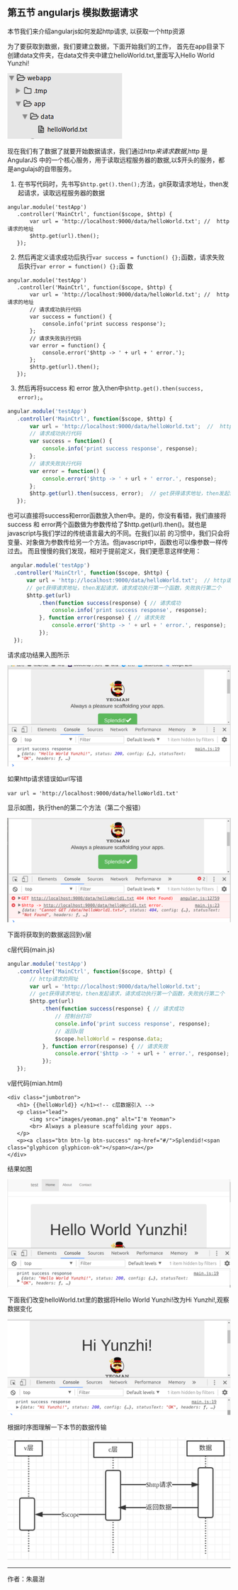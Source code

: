 
## 第五节 angularjs 模拟数据请求

本节我们来介绍angularjs如何发起http请求, 以获取一个http资源

为了要获取到数据，我们要建立数据，下面开始我们的工作，
首先在app目录下创建data文件夹，在data文件夹中建立helloWorld.txt,里面写入Hello World Yunzhi!

![](image/2017-10-24-09-49-58.png) 

现在我们有了数据了就要开始数据请求，我们通过$http来请求数据,$http 是 AngularJS 中的一个核心服务，用于读取远程服务器的数据,以$开头的服务，都是angulajs的自带服务。

 1. 在书写代码时，先书写`$http.get().then();`方法，git获取请求地址，then发起请求，读取远程服务器的数据
 
 ```
 angular.module('testApp')
    .controller('MainCtrl', function($scope, $http) {
        var url = 'http://localhost:9000/data/helloWorld.txt'; //  http请求的地址
        $http.get(url).then();
    });
 ```
 
 2. 然后再定义请求成功后执行`var success = function() {};`函数，请求失败后执行`var error = function() {};`函 数
 
 ```
 angular.module('testApp')
    .controller('MainCtrl', function($scope, $http) {
        var url = 'http://localhost:9000/data/helloWorld.txt'; //  http请求的地址
        // 请求成功执行代码
        var success = function() {
            console.info('print success response');
        };
        // 请求失败执行代码
        var error = function() {
            console.error('$http -> ' + url + ' error.');
        };
        $http.get(url).then();
    });
 ```
 
 3. 然后再将success 和 error  放入then中`$http.get().then(success, error);`。
 
 ``` javascript
angular.module('testApp')
    .controller('MainCtrl', function($scope, $http) {
        var url = 'http://localhost:9000/data/helloWorld.txt';  //  http请求的地址
        // 请求成功执行代码
        var success = function() {
            console.info('print success response', response);
        };
        // 请求失败执行代码
        var error = function() {
            console.error('$http -> ' + url + ' error.', response);
        };
        $http.get(url).then(success, error);  // get获得请求地址，then发起请求，请求成功执行第一个函数，失败执行第二个
    });
  ```
  
 也可以直接将success和error函数放入then中。是的，你没有看错，我们直接将success 和 error两个函数做为参数传给了$http.get(url).then()。就也是javascript与我们学过的传统语言最大的不同。在我们以前 的习惯中，我们只会将变量、对象做为参数传给另一个方法。但javascript中，函数也可以像参数一样传过去。
而且慢慢的我们发现，相对于提前定义，我们更愿意这样使用：
  
  ```  javascript
   angular.module('testApp')
    .controller('MainCtrl', function($scope, $http) {
        var url = 'http://localhost:9000/data/helloWorld.txt';  // http请求的地址
        // get获得请求地址，then发起请求，请求成功执行第一个函数，失败执行第二个
        $http.get(url)
            .then(function success(response) { // 请求成功
                console.info('print success response', response);
            }, function error(response) { // 请求失败
                console.error('$http -> ' + url + ' error.', response);
            });
    });
```
  
  请求成功结果入图所示
  
 ![](image/2017-10-24-19-38-15.png) 
 
 如果http请求错误如url写错
 
 `var url = 'http://localhost:9000/data/helloWorld1.txt'`
 
 显示如图，执行then的第二个方法（第二个报错）
 
 ![](image/2017-10-24-19-32-13.png) 
 
 下面将获取到的数据返回到v层
 
 c层代码(main.js)
 
 ```javascript
 angular.module('testApp')
    .controller('MainCtrl', function($scope, $http) {
        // http请求的网址
        var url = 'http://localhost:9000/data/helloWorld.txt';
        // get获得请求地址，then发起请求，请求成功执行第一个函数，失败执行第二个
        $http.get(url)
            .then(function success(response) { // 请求成功
                // 控制台打印
                console.info('print success response', response);
                // 返回v层
                $scope.helloWorld = response.data;
            }, function error(response) { // 请求失败
                console.error('$http -> ' + url + ' error.', response);
            });
    });
 ```
 
 v层代码(mian.html)
 
 ```angularjs
 <div class="jumbotron">
    <h1> {{helloWorld}} </h1><!-- c层数据引入 -->
    <p class="lead">
        <img src="images/yeoman.png" alt="I'm Yeoman">
        <br> Always a pleasure scaffolding your apps.
    </p>
    <p><a class="btn btn-lg btn-success" ng-href="#/">Splendid!<span class="glyphicon glyphicon-ok"></span></a></p>
</div>
 ```
 
 结果如图
 
 ![](image/2017-10-24-19-25.png) 
 
  下面我们改变helloWorld.txt里的数据将Hello World Yunzhi!改为Hi Yunzhi!,观察数据变化
  
   ![](image/2017-10-24-20-44-05.png) 
  
  根据时序图理解一下本节的数据传输
  
  ![](image/2017-10-24-20-18-28.png) 
  
  ---
  
  作者：朱晨澍